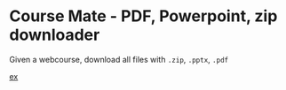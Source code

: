 # Course Mate - PDF, Powerpoint, zip downloader

Given a webcourse, download all files with `.zip`, `.pptx`, `.pdf`

[ex](https://mboehm7.github.io/teaching/ws2122_adbs/index.htm)
